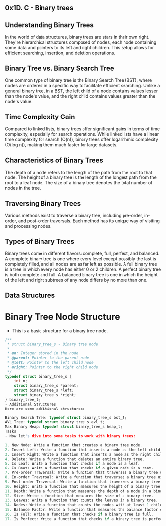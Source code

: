 0x1D. C - Binary trees
--------------------------------------------------------------------------------------------------

 Understanding Binary Trees
--------------------------------------------------------------------------------------------------

In the world of data structures, binary trees are stars in their own right. They're hierarchical structures composed of nodes, each node containing some data and pointers to its left and right children. This setup allows for efficient searching, insertion, and deletion operations.

 Binary Tree vs. Binary Search Tree
------------------------------------------------------------------------------------------------
One common type of binary tree is the Binary Search Tree (BST), where nodes are ordered in a specific way to facilitate efficient searching. Unlike a general binary tree, in a BST, the left child of a node contains values lesser than the node's value, and the right child contains values greater than the node's value.

 Time Complexity Gain
-------------------------------------------------------------------------------------------------
Compared to linked lists, binary trees offer significant gains in terms of time complexity, especially for search operations. While linked lists have a linear time complexity for search (O(n)), binary trees offer logarithmic complexity (O(log n)), making them much faster for large datasets.

 Characteristics of Binary Trees
-------------------------------------------------------------------------------------------------
The depth of a node refers to the length of the path from the root to that node. The height of a binary tree is the length of the longest path from the root to a leaf node. The size of a binary tree denotes the total number of nodes in the tree.

 Traversing Binary Trees
-------------------------------------------------------------------------------------------------
Various methods exist to traverse a binary tree, including pre-order, in-order, and post-order traversals. Each method has its unique way of visiting and processing nodes.

 Types of Binary Trees
-------------------------------------------------------------------------------------------------
Binary trees come in different flavors: complete, full, perfect, and balanced. A complete binary tree is one where every level except possibly the last is completely filled, and all nodes are as far left as possible. A full binary tree is a tree in which every node has either 0 or 2 children. A perfect binary tree is both complete and full. A balanced binary tree is one in which the height of the left and right subtrees of any node differs by no more than one.

 Data Structures
-------------------------------------------------------------------------------------------------
# Binary Tree Node Structure

- This is a basic structure for a binary tree node.

```c
/**
 * struct binary_tree_s - Binary tree node
 *
 * @n: Integer stored in the node
 * @parent: Pointer to the parent node
 * @left: Pointer to the left child node
 * @right: Pointer to the right child node
 */
typedef struct binary_tree_s {
    int n;
    struct binary_tree_s *parent;
    struct binary_tree_s *left;
    struct binary_tree_s *right;
} binary_tree_t;
- Additional Structures
Here are some additional structures:

Binary Search Tree: typedef struct binary_tree_s bst_t;
AVL Tree: typedef struct binary_tree_s avl_t;
Max Binary Heap: typedef struct binary_tree_s heap_t;
Tasks
- Now let's dive into some tasks to work with binary trees:

1. New Node: Write a function that creates a binary tree node.
2. Insert Left: Write a function that inserts a node as the left child of another node.
3. Insert Right: Write a function that inserts a node as the right child of another node.
4. Delete: Write a function that deletes an entire binary tree.
5. Is Leaf: Write a function that checks if a node is a leaf.
6. Is Root: Write a function that checks if a given node is a root.
7. Pre-order Traversal: Write a function that traverses a binary tree using pre-order traversal.
8. In-order Traversal: Write a function that traverses a binary tree using in-order traversal.
9. Post-order Traversal: Write a function that traverses a binary tree using post-order traversal.
10. Height: Write a function that measures the height of a binary tree.
11. Depth: Write a function that measures the depth of a node in a binary tree.
12. Size: Write a function that measures the size of a binary tree.
13. Leaves: Write a function that counts the leaves in a binary tree.
14. Nodes: Write a function that counts the nodes with at least 1 child in a binary tree.
15. Balance Factor: Write a function that measures the balance factor of a binary tree.
16. Is Full: Write a function that checks if a binary tree is full.
17. Is Perfect: Write a function that checks if a binary tree is perfect.
